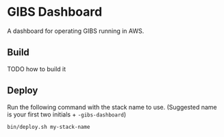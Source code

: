 # GIBS Dashboard

A dashboard for operating GIBS running in AWS.

## Build

TODO how to build it

## Deploy

Run the following command with the stack name to use. (Suggested name is your first two initials + `-gibs-dashboard`)

`bin/deploy.sh my-stack-name`
